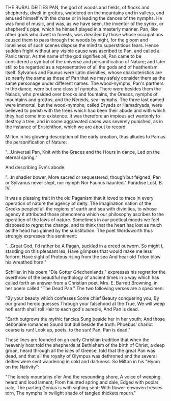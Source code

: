 THE RURAL DEITIES
  PAN, the god of woods and fields, of flocks and shepherds, dwelt
  in grottos, wandered on the mountains and in valleys, and amused
  himself with the chase or in leading the dances of the nymphs. He
  was fond of music, and was, as we have seen, the inventor of the
  syrinx, or shepherd's pipe, which he himself played in a masterly
  manner. Pan, like other gods who dwelt in forests, was dreaded by
  those whose occupations caused them to pass through the woods by
  night, for the gloom and loneliness of such scenes dispose the mind to
  superstitious fears. Hence sudden fright without any visible cause was
  ascribed to Pan, and called a Panic terror.
  As the name of the god signifies all, Pan came to be considered a
  symbol of the universe and personification of Nature; and later
  still to be regarded as a representative of all the gods and of
  heathenism itself.
  Sylvanus and Faunus were Latin divinities, whose characteristics are
  so nearly the same as those of Pan that we may safely consider them as
  the same personage under different names.
  The wood-nymphs, Pan's partners in the dance, were but one class
  of nymphs. There were besides them the Naiads, who presided over
  brooks and fountains, the Oreads, nymphs of mountains and grottos, and
  the Nereids, sea-nymphs. The three last named were immortal, but the
  wood-nymphs, called Dryads or Hamadryads, were believed to perish with
  the trees which had been their abode and with which they had come into
  existence. It was therefore an impious act wantonly to destroy a tree,
  and in some aggravated cases was severely punished, as in the instance
  of Erisichthon, which we are about to record.

  Milton in his glowing description of the early creation, thus
  alludes to Pan as the personification of Nature:

  "...Universal Pan,
  Knit with the Graces and the Hours in dance,
  Led on the eternal spring."

  And describing Eve's abode:

  "...In shadier bower,
  More sacred or sequestered, though but feigned,
  Pan or Sylvanus never slept, nor nymph
  Nor Faunus haunted."
  Paradise Lost, B. IV.

  It was a pleasing trait in the old Paganism that it loved to trace
  in every operation of nature the agency of deity. The imagination
  nation of the Greeks peopled all the regions of earth and sea with
  divinities, to whose agency it attributed those phenomena which our
  philosophy ascribes to the operation of the laws of nature.
  Sometimes in our poetical moods we feel disposed to regret the change,
  and to think that the heart has lost as much as the head has gained by
  the substitution. The poet Wordsworth thus strongly expresses this
  sentiment:

  "...Great God, I'd rather be
  A Pagan, suckled in a creed outworn,
  So might I, standing on this pleasant lea,
  Have glimpses that would make me less forlorn;
  Have sight of Proteus rising from the sea
  And hear old Triton blow his wreathed horn."

  Schiller, in his poem "Die Gotter Griechenlands," expresses his
  regret for the overthrow of the beautiful mythology of ancient times
  in a way which has called forth an answer from a Christian poet,
  Mrs. E. Barrett Browning, in her poem called "The Dead Pan." The two
  following verses are a specimen:

  "By your beauty which confesses
  Some chief Beauty conquering you,
  By our grand heroic guesses
  Through your falsehood at the True,
  We will weep not! earth shall roll
  Heir to each god's aureole,
  And Pan is dead.

  "Earth outgrows the mythic fancies
  Sung beside her in her youth;
  And those debonaire romances
  Sound but dull beside the truth.
  Phoebus' chariot course is run!
  Look up, poets, to the sun!
  Pan, Pan is dead."

  These lines are founded on an early Christian tradition that when
  the heavenly host told the shepherds at Bethlehem of the birth of
  Christ, a deep groan, heard through all the isles of Greece, told that
  the great Pan was dead, and that all the royalty of Olympus was
  dethroned and the several deities were sent wandering in cold and
  darkness. So Milton in his "Hymn on the Nativity":

  "The lonely mountains o'er
  And the resounding shore,
  A voice of weeping heard and loud lament;
  From haunted spring and dale,
  Edged with poplar pale,
  The parting Genius is with sighing sent:
  With flower-enwoven tresses torn,
  The nymphs in twilight shade of tangled thickets mourn."
